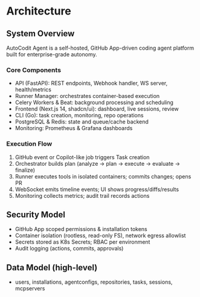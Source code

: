# Architecture

## System Overview

AutoCodit Agent is a self-hosted, GitHub App-driven coding agent platform built for enterprise-grade autonomy.

### Core Components
- API (FastAPI): REST endpoints, Webhook handler, WS server, health/metrics
- Runner Manager: orchestrates container-based execution
- Celery Workers & Beat: background processing and scheduling
- Frontend (Next.js 14, shadcn/ui): dashboard, live sessions, review
- CLI (Go): task creation, monitoring, repo operations
- PostgreSQL & Redis: state and queue/cache backend
- Monitoring: Prometheus & Grafana dashboards

### Execution Flow
1. GitHub event or Copilot-like job triggers Task creation
2. Orchestrator builds plan (analyze → plan → execute → evaluate → finalize)
3. Runner executes tools in isolated containers; commits changes; opens PR
4. WebSocket emits timeline events; UI shows progress/diffs/results
5. Monitoring collects metrics; audit trail records actions

## Security Model
- GitHub App scoped permissions & installation tokens
- Container isolation (rootless, read-only FS), network egress allowlist
- Secrets stored as K8s Secrets; RBAC per environment
- Audit logging (actions, commits, approvals)

## Data Model (high-level)
- users, installations, agentconfigs, repositories, tasks, sessions, mcpservers

